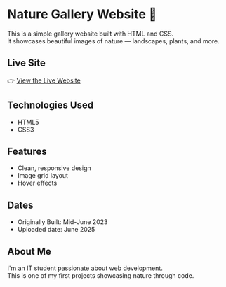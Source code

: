 # Nature Gallery Website 🌿

This is a simple gallery website built with HTML and CSS.  
It showcases beautiful images of nature — landscapes, plants, and more.

## Live Site

👉 [View the Live Website](https://theibrah1.github.io/My-website/)

##  Technologies Used

- HTML5
- CSS3

##  Features

- Clean, responsive design
- Image grid layout
- Hover effects

## Dates
- Originally Built: Mid-June 2023
- Uploaded date: June 2025

##  About Me

I'm an IT student passionate about web development.  
This is one of my first projects showcasing nature through code.
